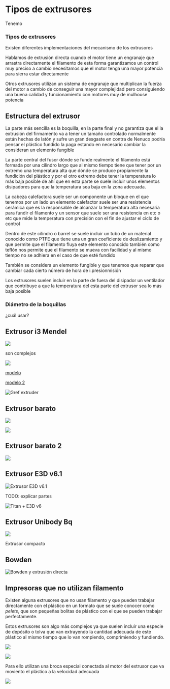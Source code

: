#   Tipos de extrusores

Tenemo


### Tipos de extrusores

Existen diferentes implementaciones del mecanismo de los extrusores

Hablamos de extrusión directa cuando el motor tiene un engranaje que arrastra directamente el filamento de esta forma garantizamos un control muy preciso a cambio necesitamos que el motor tenga una mayor potencia para sierra estar directamente


Otros extrusores utilizan un sistema de engranaje que multiplican la fuerza del motor a cambio de conseguir una mayor complejidad pero consiguiendo una buena calidad y funcionamiento con motores muy de mulhouse potencia


## Estructura del extrusor

La parte más sencilla es la boquilla, en la parte final y no garantiza que el la extrusión del firmamento va a tener un tamaño controlado normalmente están hechas de latón y sufre un gran desgaste en contra de Nenuco podría pensar el plástico fundido la paga estando en necesario cambiar la consideran un elemento fungible

La parte central del fusor dónde se funde realmente el filamento está formada por una cilindro largo que al mismo tiempo tiene que tener por un extremo una temperatura alta que dónde se produce propiamente la fundición del plástico y por el otro extremo debe tener la temperatura lo más baja posible de ahí que en esta parte se suele incluir unos elementos disipadores para que la temperatura sea baja en la zona adecuada.

La cabeza calefactora suele ser un componente un bloque en el que tenemos por un lado un elemento calefactor suele ser una resistencia cerámica que es la responsable de alcanzar la temperatura alta necesaria para fundir el filamento y un sensor que suele ser una resistencia en etc o etc que mide la temperatura con precisión con el fin de ajustar el ciclo de control

Dentro de este cilindro o barrel se suele incluir un tubo de un material conocido como PTFE que tiene una un gran coeficiente de deslizamiento y que permite que el filamento fluya este elemento conocido también como teflón nos permite que el filamento se mueva con facilidad y al mismo tiempo no se adhiera en el caso de que esté fundido

También se considera un elemento fungible y que tenemos que reparar que cambiar cada cierto número de hora de i.presionmisión

Los extrusores suelen incluir en la parte de fuera del disipador un ventilador que contribuye a que la temperatura del esta parte del extrusor sea lo más baja posible


### Diámetro de la boquillas

¿cuál usar?



## Extrusor i3 Mendel

![](./images/Reprap-prusa-I3-Mendel-3D-impresora-de-Wade-de-Greg-engranaje-directo-set-kit-extrusora.jpg_Q90.jpg_.webp)

son complejos

![](./images/Reprap-prusa-I3-Mendel-3D-impresora-de-Wade-de-Greg-engranaje-directo-set-kit-extrusora.jpg_Q90.jpg_piezas.webp)

[modelo](https://www.thingiverse.com/thing:961630)

[modelo 2](https://www.thingiverse.com/thing:362217)

![Gref extruder](./images/greg_extruder.jpg)

## Extrusor barato

![](./images/extrusor-mk8-de-impresora-3d-04mm-175mm-con-motor-extrusor-y-hotend.jpg)

![](./images/extrusor-1024x791.jpg)

## Extrusor barato 2

![](./images/extrusores.jpg)



## Extrusor E3D v6.1

![Extrusor E3D v6.1](./images/v-6-175-500-x-500.png)

TODO: explicar partes


![Titan + E3D v6](./images/titan+ev6.jpg)

## Extrusor Unibody Bq

![](./images/extrusorBQ.png)

Extrusor compacto


## Bowden

![Bowden y extrusión directa](./images/extrusor-bowden-vs-directo-1024x633.png)




## Impresoras que no utilizan filamento

Existen alguna extrusores que no usan filamento y que pueden trabajar directamente con el plástico en un formato que se suele conocer como *pelets*, que son pequeñas bolitas de plástico con el que se pueden trabajar perfectamente. 

Estos extrusores son algo más complejos ya que suelen incluir una especie de depósito o tolva que van extrayendo la cantidad adecuada de este plástico al mismo tiempo que lo van rompiendo, comprimiendo y fundiendo.

![](./images/extrusorPelets.jpg)

![](./images/universal_pellet_extruder_3d_druck_3d_printing1.jpg)


Para ello utilizan una broca especial conectada al motor del extrusor que va moviento el plástico a la velocidad adecuada

![](./images/broca.jpg)




